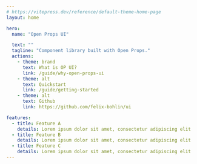 ```yaml
---
# https://vitepress.dev/reference/default-theme-home-page
layout: home

hero:
  name: "Open Props UI"

  text: ""
  tagline: "Component library built with Open Props."
  actions:
    - theme: brand
      text: What is OP UI?
      link: /guide/why-open-props-ui
    - theme: alt
      text: Quickstart
      link: /guide/getting-started
    - theme: alt
      text: Github
      link: https://github.com/felix-bohlin/ui

features:
  - title: Feature A
    details: Lorem ipsum dolor sit amet, consectetur adipiscing elit
  - title: Feature B
    details: Lorem ipsum dolor sit amet, consectetur adipiscing elit
  - title: Feature C
    details: Lorem ipsum dolor sit amet, consectetur adipiscing elit
---
```

